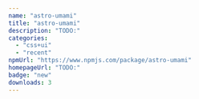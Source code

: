 ```yaml
---
name: "astro-umami"
title: "astro-umami"
description: "TODO:"
categories:
  - "css+ui"
  - "recent"
npmUrl: "https://www.npmjs.com/package/astro-umami"
homepageUrl: "TODO:"
badge: "new"
downloads: 3
---
```

